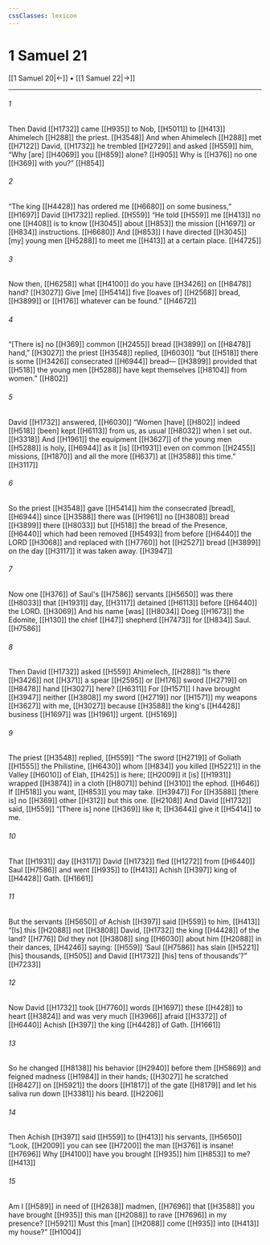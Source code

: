 ```yaml
---
cssClasses: lexicon
---
```


# 1 Samuel 21

[[1 Samuel 20|←]] • [[1 Samuel 22|→]]

---

###### 1
Then David [[H1732]] came [[H935]] to Nob, [[H5011]] to [[H413]] Ahimelech [[H288]] the priest. [[H3548]] And when Ahimelech [[H288]] met [[H7122]] David, [[H1732]] he trembled [[H2729]] and asked [[H559]] him,  “Why [are] [[H4069]] you [[H859]] alone? [[H905]] Why is [[H376]] no one [[H369]] with you?” [[H854]]

###### 2
“The king [[H4428]] has ordered me [[H6680]] on some business,” [[H1697]] David [[H1732]] replied. [[H559]] “He told [[H559]] me [[H413]] no one [[H408]] is to know [[H3045]] about [[H853]] the mission [[H1697]] or [[H834]] instructions. [[H6680]] And [[H853]] I have directed [[H3045]] [my] young men [[H5288]] to meet me [[H413]] at a certain place. [[H4725]]

###### 3
Now then, [[H6258]] what [[H4100]] do you have [[H3426]] on [[H8478]] hand? [[H3027]] Give [me] [[H5414]] five [loaves of] [[H2568]] bread, [[H3899]] or [[H176]] whatever can be found.” [[H4672]]

###### 4
“[There is] no [[H369]] common [[H2455]] bread [[H3899]] on [[H8478]] hand,” [[H3027]] the priest [[H3548]] replied, [[H6030]] “but [[H518]] there is some [[H3426]] consecrated [[H6944]] bread— [[H3899]] provided that [[H518]] the young men [[H5288]] have kept themselves [[H8104]] from women.” [[H802]]

###### 5
David [[H1732]] answered, [[H6030]] “Women [have] [[H802]] indeed [[H518]] [been] kept [[H6113]] from us,  as usual [[H8032]] when I set out. [[H3318]] And [[H1961]] the equipment [[H3627]] of the young men [[H5288]] is holy, [[H6944]] as it [is] [[H1931]] even on common [[H2455]] missions, [[H1870]] and all the more [[H637]] at [[H3588]] this time.” [[H3117]]

###### 6
So the priest [[H3548]] gave [[H5414]] him  the consecrated [bread], [[H6944]] since [[H3588]] there was [[H1961]] no [[H3808]] bread [[H3899]] there [[H8033]] but [[H518]] the bread of the Presence, [[H6440]] which had been removed [[H5493]] from before [[H6440]] the LORD [[H3068]] and replaced with [[H7760]] hot [[H2527]] bread [[H3899]] on the day [[H3117]] it was taken away. [[H3947]]

###### 7
Now one [[H376]] of Saul's [[H7586]] servants [[H5650]] was there [[H8033]] that [[H1931]] day, [[H3117]] detained [[H6113]] before [[H6440]] the LORD. [[H3069]] And his name [was] [[H8034]] Doeg [[H1673]] the Edomite, [[H130]] the chief [[H47]] shepherd [[H7473]] for [[H834]] Saul. [[H7586]]

###### 8
Then David [[H1732]] asked [[H559]] Ahimelech, [[H288]] “Is there [[H3426]] not [[H371]] a spear [[H2595]] or [[H176]] sword [[H2719]] on [[H8478]] hand [[H3027]] here? [[H6311]] For [[H1571]] I have brought [[H3947]] neither [[H3808]] my sword [[H2719]] nor [[H1571]] my weapons [[H3627]] with me, [[H3027]] because [[H3588]] the king's [[H4428]] business [[H1697]] was [[H1961]] urgent. [[H5169]]

###### 9
The priest [[H3548]] replied, [[H559]] “The sword [[H2719]] of Goliath [[H1555]] the Philistine, [[H6430]] whom [[H834]] you killed [[H5221]] in the Valley [[H6010]] of Elah, [[H425]] is here; [[H2009]] it [is] [[H1931]] wrapped [[H3874]] in a cloth [[H8071]] behind [[H310]] the ephod. [[H646]] If [[H518]] you want, [[H853]] you may take. [[H3947]] For [[H3588]] [there is] no [[H369]] other [[H312]] but this one. [[H2108]] And David [[H1732]] said, [[H559]] “[There is] none [[H369]] like it; [[H3644]] give it [[H5414]] to me. 

###### 10
That [[H1931]] day [[H3117]] David [[H1732]] fled [[H1272]] from [[H6440]] Saul [[H7586]] and went [[H935]] to [[H413]] Achish [[H397]] king of [[H4428]] Gath. [[H1661]]

###### 11
But the servants [[H5650]] of Achish [[H397]] said [[H559]] to him, [[H413]] “[Is] this [[H2088]] not [[H3808]] David, [[H1732]] the king [[H4428]] of the land? [[H776]] Did they not [[H3808]] sing [[H6030]] about him [[H2088]] in their dances, [[H4246]] saying: [[H559]] ‘Saul [[H7586]] has slain [[H5221]] [his] thousands, [[H505]] and David [[H1732]] [his] tens of thousands’?” [[H7233]]

###### 12
Now David [[H1732]] took [[H7760]] words [[H1697]] these [[H428]] to heart [[H3824]] and was very much [[H3966]] afraid [[H3372]] of [[H6440]] Achish [[H397]] the king [[H4428]] of Gath. [[H1661]]

###### 13
So he changed [[H8138]] his behavior [[H2940]] before them [[H5869]] and feigned madness [[H1984]] in their hands; [[H3027]] he scratched [[H8427]] on [[H5921]] the doors [[H1817]] of the gate [[H8179]] and let his saliva run down [[H3381]] his beard. [[H2206]]

###### 14
Then Achish [[H397]] said [[H559]] to [[H413]] his servants, [[H5650]] “Look, [[H2009]] you can see [[H7200]] the man [[H376]] is insane! [[H7696]] Why [[H4100]] have you brought [[H935]] him [[H853]] to me? [[H413]]

###### 15
Am I [[H589]] in need of [[H2638]] madmen, [[H7696]] that [[H3588]] you have brought [[H935]] this man [[H2088]] to rave [[H7696]] in my presence? [[H5921]] Must this [man] [[H2088]] come [[H935]] into [[H413]] my house?” [[H1004]]

